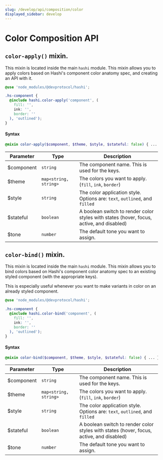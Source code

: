 ```yaml
---
slug: /develop/api/composition/color
displayed_sidebar: develop
---
```

# Color Composition API

## `color-apply()` mixin.
This mixin is located inside the main `hashi` module. This mixin allows you to apply colors based on Hashi's component color anatomy spec, and creating an API with it.

```scss
@use 'node_modules/@devprotocol/hashi';

.hs-component {
  @include hashi.color-apply('component', (
    fill: '',
    ink: '',
    border: ''
  ), 'outlined');
}
```

#### Syntax
```scss
@mixin color-apply($component, $theme, $style, $stateful: false) { ... }
```
| Parameter  | Type                  | Description                                                                              |
|------------|-----------------------|------------------------------------------------------------------------------------------|
| $component | `string`              | The component name. This is used for the keys.                                           |
| $theme     | `map<string, string>` | The colors you want to apply. (`fill`, `ink`, `border`)                                  |
| $style     | `string`              | The color application style. Options are: `text`, `outlined`, and `filled`               |
| $stateful  | `boolean`             | A boolean switch to render color styles with states (hover, focus, active, and disabled) |
| $tone      | `number`              | The default tone you want to assign.                                                     |

## `color-bind()` mixin.
This mixin is located inside the main `hashi` module. This mixin allows you to bind colors based on Hashi's component color anatomy spec to an existing styled component (with the appropriate keys).

This is especially useful whenever you want to make variants in color on an already styled component.

```scss
@use 'node_modules/@devprotocol/hashi';

.hs-component {
  @include hashi.color-bind('component', (
    fill: '',
    ink: '',
    border: ''
  ), 'outlined');
}
```

#### Syntax
```scss
@mixin color-bind($component, $theme, $style, $stateful: false) { ... }
```
| Parameter  | Type                  | Description                                                                              |
|------------|-----------------------|------------------------------------------------------------------------------------------|
| $component | `string`              | The component name. This is used for the keys.                                           |
| $theme     | `map<string, string>` | The colors you want to apply. (`fill`, `ink`, `border`)                                  |
| $style     | `string`              | The color application style. Options are: `text`, `outlined`, and `filled`               |
| $stateful  | `boolean`             | A boolean switch to render color styles with states (hover, focus, active, and disabled) |
| $tone      | `number`              | The default tone you want to assign.                                                     |